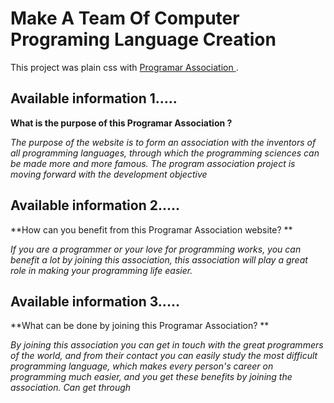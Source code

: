 # Make A Team Of Computer Programing Language Creation

This project was plain css with [Programar Association ](https://loving-albattani-8864ac.netlify.app).

## Available information 1.....

**What is the purpose of this Programar Association ?**

*The purpose of the website is to form an association with the inventors of all programming languages, through which the programming sciences can be made more and more famous. The program association project is moving forward with the development objective*

## Available information 2.....

**How can you benefit from this Programar Association website? **

*If you are a programmer or your love for programming works, you can benefit a lot by joining this association, this association will play a great role in making your programming life easier.*


## Available information 3.....
**What can be done by joining this Programar Association? **

*By joining this association you can get in touch with the great programmers of the world, and from their contact you can easily study the most difficult programming language, which makes every person's career on programming much easier, and you get these benefits by joining the association. Can get through*
